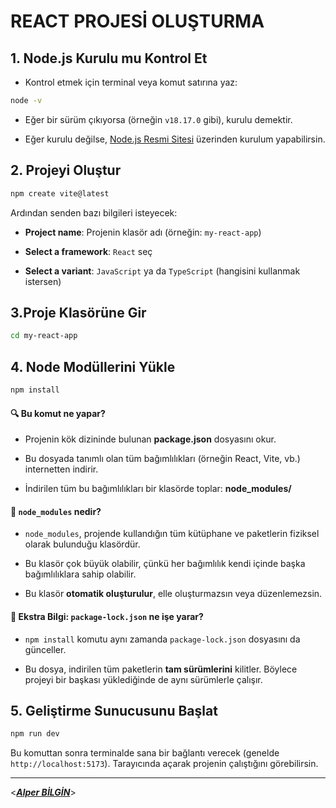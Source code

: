 # REACT PROJESİ OLUŞTURMA

## 1. Node.js Kurulu mu Kontrol Et

- Kontrol etmek için terminal veya komut satırına yaz:

```bash
node -v
```

- Eğer bir sürüm çıkıyorsa (örneğin `v18.17.0` gibi), kurulu demektir.

- Eğer kurulu değilse, [Node.js Resmi Sitesi](https://nodejs.org/) üzerinden kurulum yapabilirsin.

## 2. Projeyi Oluştur

```bash
npm create vite@latest
```

Ardından senden bazı bilgileri isteyecek:

- **Project name**: Projenin klasör adı (örneğin: `my-react-app`)

- **Select a framework**: `React` seç

- **Select a variant**: `JavaScript` ya da `TypeScript` (hangisini kullanmak istersen)

## 3.Proje Klasörüne Gir

```bash
cd my-react-app
```

## 4. Node Modüllerini Yükle

```bash
npm install
```

#### 🔍 Bu komut ne yapar?

- Projenin kök dizininde bulunan **package.json** dosyasını okur.

- Bu dosyada tanımlı olan tüm bağımlılıkları (örneğin React, Vite, vb.) internetten indirir.

- İndirilen tüm bu bağımlılıkları bir klasörde toplar: **node_modules/**

#### 📁 `node_modules` nedir?

- `node_modules`, projende kullandığın tüm kütüphane ve paketlerin fiziksel olarak bulunduğu klasördür.

- Bu klasör çok büyük olabilir, çünkü her bağımlılık kendi içinde başka bağımlılıklara sahip olabilir.

- Bu klasör **otomatik oluşturulur**, elle oluşturmazsın veya düzenlemezsin.

#### 🧠 Ekstra Bilgi: `package-lock.json` ne işe yarar?

- `npm install` komutu aynı zamanda `package-lock.json` dosyasını da günceller.

- Bu dosya, indirilen tüm paketlerin **tam sürümlerini** kilitler. Böylece projeyi bir başkası yüklediğinde de aynı sürümlerle çalışır.

## 5. Geliştirme Sunucusunu Başlat

```bash
npm run dev
```

Bu komuttan sonra terminalde sana bir bağlantı verecek (genelde `http://localhost:5173`). Tarayıcında açarak projenin çalıştığını görebilirsin.

---

<**_[Alper BİLGİN](https://github.com/Alper-Bilgin)_**>
